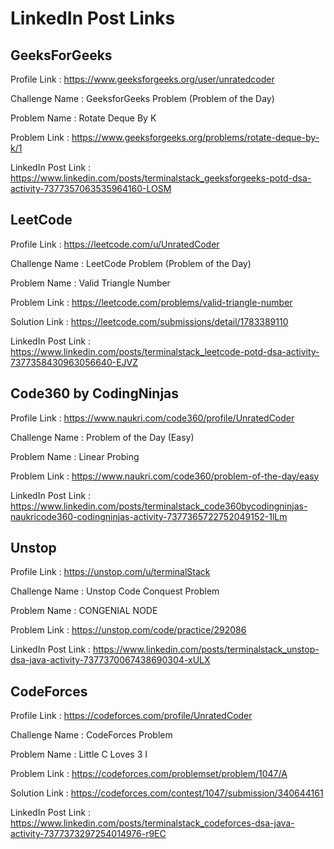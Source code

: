 # LinkedIn Post Links

## GeeksForGeeks

Profile Link : https://www.geeksforgeeks.org/user/unratedcoder

Challenge Name : GeeksforGeeks Problem (Problem of the Day)

Problem Name : Rotate Deque By K

Problem Link : https://www.geeksforgeeks.org/problems/rotate-deque-by-k/1

LinkedIn Post Link : https://www.linkedin.com/posts/terminalstack_geeksforgeeks-potd-dsa-activity-7377357063535964160-LOSM

## LeetCode

Profile Link : https://leetcode.com/u/UnratedCoder

Challenge Name : LeetCode Problem (Problem of the Day)

Problem Name : Valid Triangle Number

Problem Link : https://leetcode.com/problems/valid-triangle-number

Solution Link : https://leetcode.com/submissions/detail/1783389110

LinkedIn Post Link : https://www.linkedin.com/posts/terminalstack_leetcode-potd-dsa-activity-7377358430963056640-EJVZ

## Code360 by CodingNinjas

Profile Link : https://www.naukri.com/code360/profile/UnratedCoder

Challenge Name : Problem of the Day (Easy)

Problem Name : Linear Probing

Problem Link : https://www.naukri.com/code360/problem-of-the-day/easy

LinkedIn Post Link : https://www.linkedin.com/posts/terminalstack_code360bycodingninjas-naukricode360-codingninjas-activity-7377365722752049152-1lLm

## Unstop

Profile Link : https://unstop.com/u/terminalStack

Challenge Name : Unstop Code Conquest Problem

Problem Name : CONGENIAL NODE

Problem Link : https://unstop.com/code/practice/292086

LinkedIn Post Link : https://www.linkedin.com/posts/terminalstack_unstop-dsa-java-activity-7377370067438690304-xULX

## CodeForces

Profile Link : https://codeforces.com/profile/UnratedCoder

Challenge Name : CodeForces Problem

Problem Name : Little C Loves 3 I

Problem Link : https://codeforces.com/problemset/problem/1047/A

Solution Link : https://codeforces.com/contest/1047/submission/340644161

LinkedIn Post Link : https://www.linkedin.com/posts/terminalstack_codeforces-dsa-java-activity-7377373297254014976-r9EC
